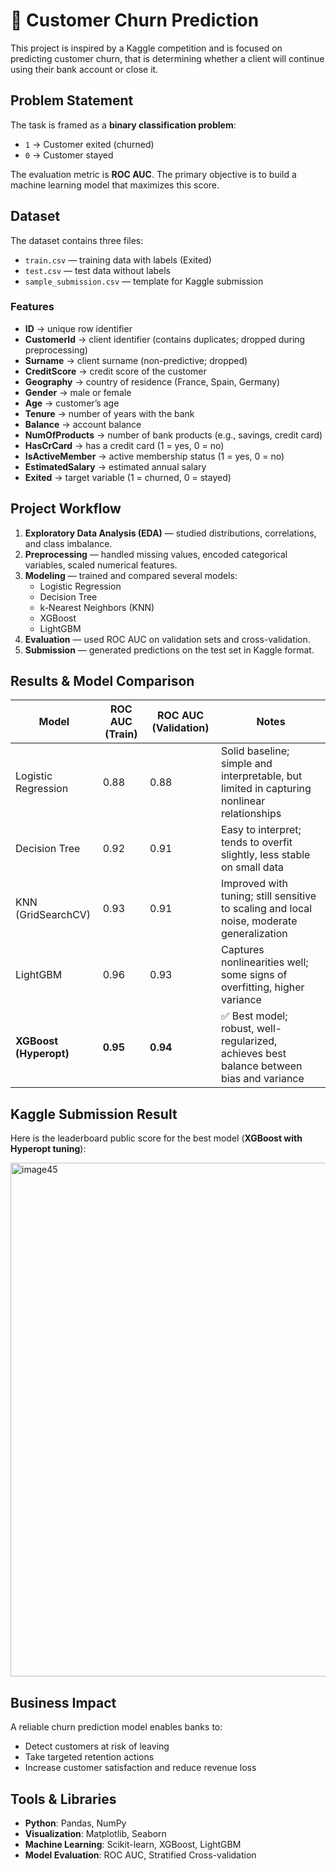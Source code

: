 # 🏦 Customer Churn Prediction

This project is inspired by a Kaggle competition and is focused on predicting customer churn, that is determining whether a client will continue using their bank account or close it.


## Problem Statement
The task is framed as a **binary classification problem**:

- `1` → Customer exited (churned)  
- `0` → Customer stayed  

The evaluation metric is **ROC AUC**. The primary objective is to build a machine learning model that maximizes this score.


## Dataset
The dataset contains three files:

- `train.csv` — training data with labels (Exited)  
- `test.csv` — test data without labels  
- `sample_submission.csv` — template for Kaggle submission  

### Features
- **ID** → unique row identifier  
- **CustomerId** → client identifier (contains duplicates; dropped during preprocessing)  
- **Surname** → client surname (non-predictive; dropped)  
- **CreditScore** → credit score of the customer  
- **Geography** → country of residence (France, Spain, Germany)  
- **Gender** → male or female  
- **Age** → customer’s age  
- **Tenure** → number of years with the bank  
- **Balance** → account balance  
- **NumOfProducts** → number of bank products (e.g., savings, credit card)  
- **HasCrCard** → has a credit card (1 = yes, 0 = no)  
- **IsActiveMember** → active membership status (1 = yes, 0 = no)  
- **EstimatedSalary** → estimated annual salary  
- **Exited** → target variable (1 = churned, 0 = stayed)  


## Project Workflow
1. **Exploratory Data Analysis (EDA)** — studied distributions, correlations, and class imbalance.  
2. **Preprocessing** — handled missing values, encoded categorical variables, scaled numerical features.  
3. **Modeling** — trained and compared several models:  
   - Logistic Regression  
   - Decision Tree  
   - k-Nearest Neighbors (KNN)  
   - XGBoost  
   - LightGBM  
4. **Evaluation** — used ROC AUC on validation sets and cross-validation.  
5. **Submission** — generated predictions on the test set in Kaggle format.  


## Results & Model Comparison

| Model                  | ROC AUC (Train) | ROC AUC (Validation) | Notes |
|-------------------------|-----------------|-----------------------|-------|
| Logistic Regression     | 0.88            | 0.88                  | Solid baseline; simple and interpretable, but limited in capturing nonlinear relationships |
| Decision Tree           | 0.92            | 0.91                  | Easy to interpret; tends to overfit slightly, less stable on small data |
| KNN (GridSearchCV)      | 0.93            | 0.91                  | Improved with tuning; still sensitive to scaling and local noise, moderate generalization |
| LightGBM                | 0.96            | 0.93                  | Captures nonlinearities well; some signs of overfitting, higher variance |
| **XGBoost (Hyperopt)**  | **0.95**        | **0.94**              | ✅ Best model; robust, well-regularized, achieves best balance between bias and variance |



## Kaggle Submission Result

Here is the leaderboard public score for the best model (**XGBoost with Hyperopt tuning**):

<img width="1624" height="822" alt="image45" src="https://github.com/user-attachments/assets/ab4f1af0-349b-42d3-a349-3f042ad5cb91" />


## Business Impact
A reliable churn prediction model enables banks to:

- Detect customers at risk of leaving  
- Take targeted retention actions  
- Increase customer satisfaction and reduce revenue loss  


## Tools & Libraries
- **Python**: Pandas, NumPy  
- **Visualization**: Matplotlib, Seaborn  
- **Machine Learning**: Scikit-learn, XGBoost, LightGBM  
- **Model Evaluation**: ROC AUC, Stratified Cross-validation  
